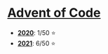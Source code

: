 # [Advent of Code](https://adventofcode.com)

- [**2020**](https://adventofcode.com/2020): 1/50 :star:
- [**2021**](https://adventofcode.com/2021): 6/50 :star:
